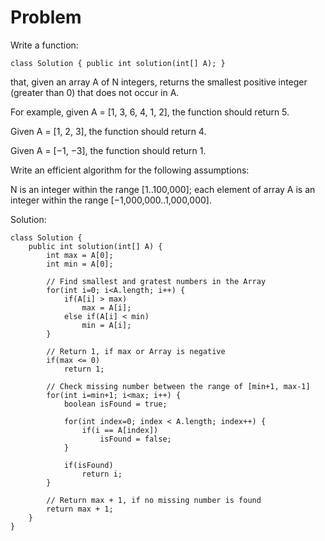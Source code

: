 # Problem

Write a function:

`class Solution { public int solution(int[] A); }`

that, given an array A of N integers, returns the smallest positive integer (greater than 0) that does not occur in A.

For example, given A = [1, 3, 6, 4, 1, 2], the function should return 5.

Given A = [1, 2, 3], the function should return 4.

Given A = [−1, −3], the function should return 1.

Write an efficient algorithm for the following assumptions:

N is an integer within the range [1..100,000];
each element of array A is an integer within the range [−1,000,000..1,000,000].

Solution:
```
class Solution {
    public int solution(int[] A) {
        int max = A[0];
        int min = A[0];

        // Find smallest and gratest numbers in the Array
        for(int i=0; i<A.length; i++) {
            if(A[i] > max)
                max = A[i];
            else if(A[i] < min)
                min = A[i];
        }

        // Return 1, if max or Array is negative
        if(max <= 0)
            return 1;

        // Check missing number between the range of [min+1, max-1]
        for(int i=min+1; i<max; i++) {
            boolean isFound = true;

            for(int index=0; index < A.length; index++) {
                if(i == A[index])
                    isFound = false;
            }

            if(isFound)
                return i;
        }

        // Return max + 1, if no missing number is found
        return max + 1;
    }
}
```
